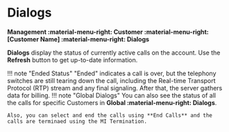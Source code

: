 # Dialogs

**Management :material-menu-right: Customer :material-menu-right: [Customer Name] :material-menu-right: Dialogs**


**Dialogs** display the status of currently active calls on the account. Use the **Refresh** button to get up-to-date information.

!!! note "Ended Status"
    "Ended" indicates a call is over, but the telephony switches are still tearing down the call, including the Real-time Transport Protocol (RTP) stream and any final signaling. After that, the server gathers data for billing.
!!! note "Global Dialogs"
    You can also see the status of all the calls for specific Customers in **Global :material-menu-right: Dialogs**.

    Also, you can select and end the calls using **End Calls** and the calls are terminaed using the MI Termination.
